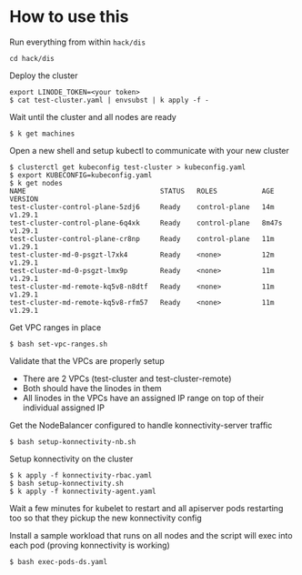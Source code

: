 
# How to use this

Run everything from within `hack/dis`
```
cd hack/dis
```

Deploy the cluster
```
export LINODE_TOKEN=<your token>
$ cat test-cluster.yaml | envsubst | k apply -f -
```

Wait until the cluster and all nodes are ready
```
$ k get machines
```

Open a new shell and setup kubectl to communicate with your new cluster
```
$ clusterctl get kubeconfig test-cluster > kubeconfig.yaml
$ export KUBECONFIG=kubeconfig.yaml
$ k get nodes
NAME                                 STATUS   ROLES           AGE     VERSION
test-cluster-control-plane-5zdj6     Ready    control-plane   14m     v1.29.1
test-cluster-control-plane-6q4xk     Ready    control-plane   8m47s   v1.29.1
test-cluster-control-plane-cr8np     Ready    control-plane   11m     v1.29.1
test-cluster-md-0-psgzt-l7xk4        Ready    <none>          12m     v1.29.1
test-cluster-md-0-psgzt-lmx9p        Ready    <none>          11m     v1.29.1
test-cluster-md-remote-kq5v8-n8dtf   Ready    <none>          11m     v1.29.1
test-cluster-md-remote-kq5v8-rfm57   Ready    <none>          11m     v1.29.1
```

Get VPC ranges in place
```
$ bash set-vpc-ranges.sh
```

Validate that the VPCs are properly setup

 - There are 2 VPCs (test-cluster and test-cluster-remote)
 - Both should have the linodes in them
 - All linodes in the VPCs have an assigned IP range on top of their individual assigned IP

Get the NodeBalancer configured to handle konnectivity-server traffic
```
$ bash setup-konnectivity-nb.sh
```

Setup konnectivity on the cluster
```
$ k apply -f konnectivity-rbac.yaml
$ bash setup-konnectivity.sh 
$ k apply -f konnectivity-agent.yaml
```

Wait a few minutes for kubelet to restart and all apiserver pods restarting too so that they pickup the new konnectivity config

Install a sample workload that runs on all nodes and the script will exec into each pod (proving konnectivity is working)
```
$ bash exec-pods-ds.yaml
```
